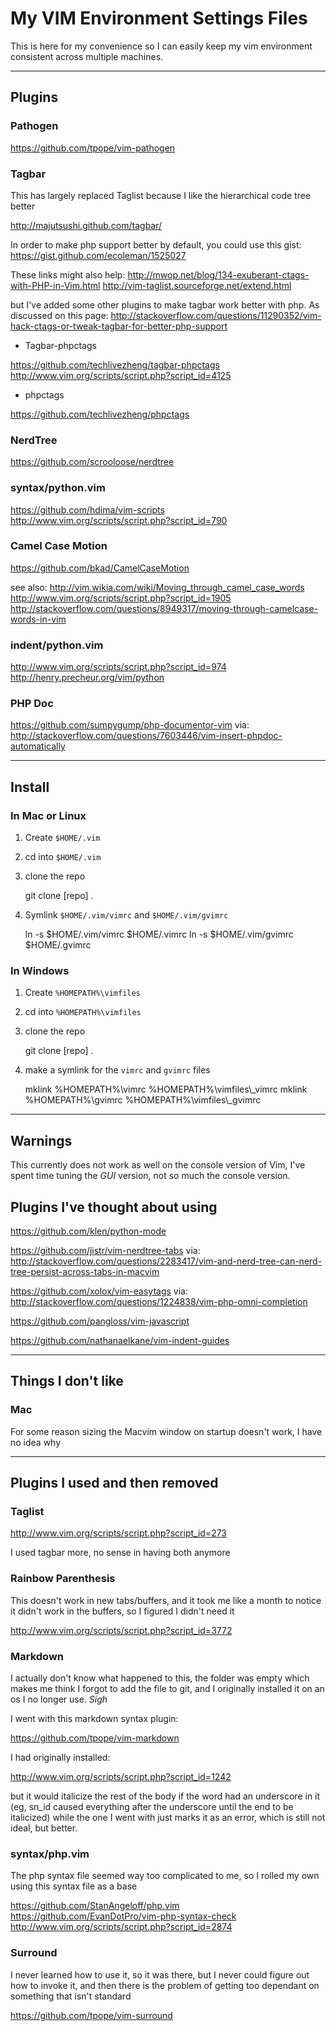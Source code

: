 # My VIM Environment Settings Files

This is here for my convenience so I can easily keep my vim environment consistent across multiple machines.

-------------------------------------------------------------------------------

## Plugins

### Pathogen

https://github.com/tpope/vim-pathogen

### Tagbar

This has largely replaced Taglist because I like the hierarchical code tree better

http://majutsushi.github.com/tagbar/

In order to make php support better by default, you could use this gist:
https://gist.github.com/ecoleman/1525027

These links might also help:
http://mwop.net/blog/134-exuberant-ctags-with-PHP-in-Vim.html
http://vim-taglist.sourceforge.net/extend.html

but I've added some other plugins to make tagbar work better with php. As discussed on this page:
http://stackoverflow.com/questions/11290352/vim-hack-ctags-or-tweak-tagbar-for-better-php-support

- Tagbar-phpctags

https://github.com/techlivezheng/tagbar-phpctags
http://www.vim.org/scripts/script.php?script_id=4125

- phpctags

https://github.com/techlivezheng/phpctags

### NerdTree

https://github.com/scrooloose/nerdtree

### syntax/python.vim

https://github.com/hdima/vim-scripts
http://www.vim.org/scripts/script.php?script_id=790

### Camel Case Motion

https://github.com/bkad/CamelCaseMotion

see also:
http://vim.wikia.com/wiki/Moving_through_camel_case_words
http://www.vim.org/scripts/script.php?script_id=1905
http://stackoverflow.com/questions/8949317/moving-through-camelcase-words-in-vim

### indent/python.vim

http://www.vim.org/scripts/script.php?script_id=974
http://henry.precheur.org/vim/python

### PHP Doc

https://github.com/sumpygump/php-documentor-vim
via: http://stackoverflow.com/questions/7603446/vim-insert-phpdoc-automatically

-------------------------------------------------------------------------------

## Install

### In Mac or Linux

1. Create `$HOME/.vim`

2. cd into `$HOME/.vim`

3. clone the repo

    git clone [repo] .

4. Symlink `$HOME/.vim/vimrc` and `$HOME/.vim/gvimrc`

    ln -s $HOME/.vim/vimrc $HOME/.vimrc
    ln -s $HOME/.vim/gvimrc $HOME/.gvimrc

### In Windows 

1. Create `%HOMEPATH%\vimfiles`

2. cd into `%HOMEPATH%\vimfiles`

3. clone the repo

    git clone [repo] .

4. make a symlink for the `vimrc` and `gvimrc` files

    mklink %HOMEPATH%\\vimrc %HOMEPATH%\\vimfiles\\_vimrc
    mklink %HOMEPATH%\\gvimrc %HOMEPATH%\\vimfiles\\_gvimrc


-------------------------------------------------------------------------------

## Warnings

This currently does not work as well on the console version of Vim, I've spent time tuning the *GUI* version,
not so much the console version.

## Plugins I've thought about using

https://github.com/klen/python-mode

https://github.com/jistr/vim-nerdtree-tabs
via: http://stackoverflow.com/questions/2283417/vim-and-nerd-tree-can-nerd-tree-persist-across-tabs-in-macvim

https://github.com/xolox/vim-easytags
via: http://stackoverflow.com/questions/1224838/vim-php-omni-completion

https://github.com/pangloss/vim-javascript

https://github.com/nathanaelkane/vim-indent-guides


-------------------------------------------------------------------------------

## Things I don't like

### Mac

For some reason sizing the Macvim window on startup doesn't work, I have no idea why

-------------------------------------------------------------------------------

## Plugins I used and then removed

### Taglist

http://www.vim.org/scripts/script.php?script_id=273

I used tagbar more, no sense in having both anymore

### Rainbow Parenthesis

This doesn't work in new tabs/buffers, and it took me like a month to notice it
didn't work in the buffers, so I figured I didn't need it

http://www.vim.org/scripts/script.php?script_id=3772

### Markdown

I actually don't know what happened to this, the folder was empty which makes me
think I forgot to add the file to git, and I originally installed it on an os I no longer
use. *Sigh*

I went with this markdown syntax plugin:

https://github.com/tpope/vim-markdown

I had originally installed:

http://www.vim.org/scripts/script.php?script_id=1242

but it would italicize the rest of the body if the word had an underscore in it (eg, sn_id caused 
everything after the underscore until the end to be italicized) while the one I went with
just marks it as an error, which is still not ideal, but better.

### syntax/php.vim

The php syntax file seemed way too complicated to me, so I rolled my own using this syntax
file as a base

https://github.com/StanAngeloff/php.vim
https://github.com/EvanDotPro/vim-php-syntax-check
http://www.vim.org/scripts/script.php?script_id=2874

### Surround

I never learned how to use it, so it was there, but I never could figure out how
to invoke it, and then there is the problem of getting too dependant on something
that isn't standard

https://github.com/tpope/vim-surround

